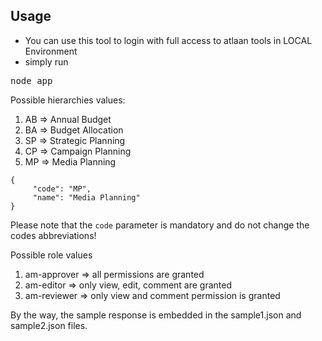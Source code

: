  ## Usage
 * You can use this tool to login with full access to atlaan tools in LOCAL Environment 
 * simply run
 
 <pre>
node app
</pre>


Possible hierarchies values:

1. AB => Annual Budget
2. BA => Budget Allocation
3. SP => Strategic Planning
4. CP => Campaign Planning
5. MP => Media Planning

```
{
     "code": "MP",
     "name": "Media Planning"
}
```

Please note that the ```code``` parameter is mandatory and do not change the 
codes abbreviations!

Possible role values

1. am-approver => all permissions are granted
2. am-editor => only view, edit, comment are granted
3. am-reviewer => only view and comment permission is granted

By the way, the sample response is embedded in the sample1.json and sample2.json files.
